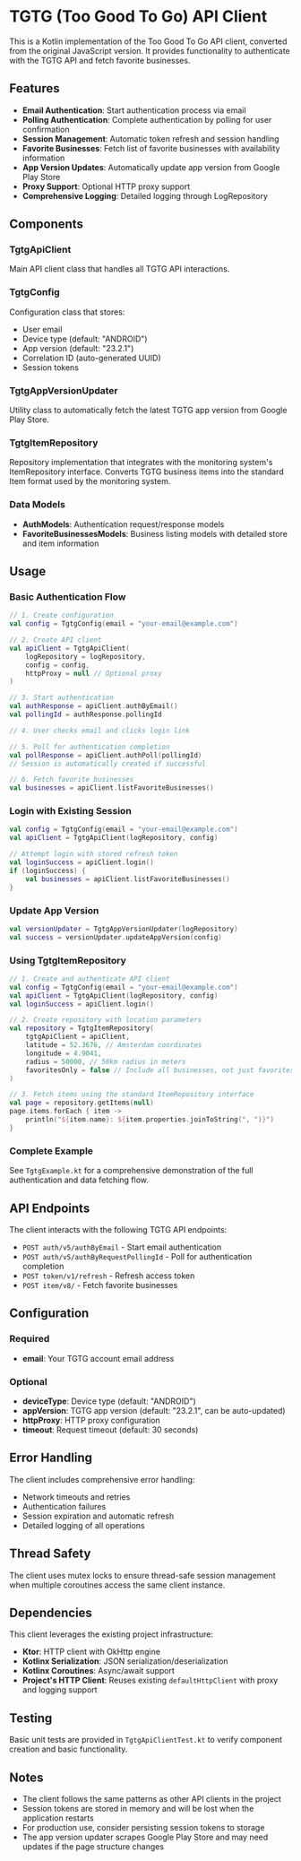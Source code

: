 # TGTG (Too Good To Go) API Client

This is a Kotlin implementation of the Too Good To Go API client, converted from the original JavaScript version. It provides functionality to authenticate with the TGTG API and fetch favorite businesses.

## Features

- **Email Authentication**: Start authentication process via email
- **Polling Authentication**: Complete authentication by polling for user confirmation
- **Session Management**: Automatic token refresh and session handling
- **Favorite Businesses**: Fetch list of favorite businesses with availability information
- **App Version Updates**: Automatically update app version from Google Play Store
- **Proxy Support**: Optional HTTP proxy support
- **Comprehensive Logging**: Detailed logging through LogRepository

## Components

### TgtgApiClient
Main API client class that handles all TGTG API interactions.

### TgtgConfig
Configuration class that stores:
- User email
- Device type (default: "ANDROID")
- App version (default: "23.2.1")
- Correlation ID (auto-generated UUID)
- Session tokens

### TgtgAppVersionUpdater
Utility class to automatically fetch the latest TGTG app version from Google Play Store.

### TgtgItemRepository
Repository implementation that integrates with the monitoring system's ItemRepository interface. Converts TGTG business items into the standard Item format used by the monitoring system.

### Data Models
- **AuthModels**: Authentication request/response models
- **FavoriteBusinessesModels**: Business listing models with detailed store and item information

## Usage

### Basic Authentication Flow

```kotlin
// 1. Create configuration
val config = TgtgConfig(email = "your-email@example.com")

// 2. Create API client
val apiClient = TgtgApiClient(
    logRepository = logRepository,
    config = config,
    httpProxy = null // Optional proxy
)

// 3. Start authentication
val authResponse = apiClient.authByEmail()
val pollingId = authResponse.pollingId

// 4. User checks email and clicks login link

// 5. Poll for authentication completion
val pollResponse = apiClient.authPoll(pollingId)
// Session is automatically created if successful

// 6. Fetch favorite businesses
val businesses = apiClient.listFavoriteBusinesses()
```

### Login with Existing Session

```kotlin
val config = TgtgConfig(email = "your-email@example.com")
val apiClient = TgtgApiClient(logRepository, config)

// Attempt login with stored refresh token
val loginSuccess = apiClient.login()
if (loginSuccess) {
    val businesses = apiClient.listFavoriteBusinesses()
}
```

### Update App Version

```kotlin
val versionUpdater = TgtgAppVersionUpdater(logRepository)
val success = versionUpdater.updateAppVersion(config)
```

### Using TgtgItemRepository

```kotlin
// 1. Create and authenticate API client
val config = TgtgConfig(email = "your-email@example.com")
val apiClient = TgtgApiClient(logRepository, config)
val loginSuccess = apiClient.login()

// 2. Create repository with location parameters
val repository = TgtgItemRepository(
    tgtgApiClient = apiClient,
    latitude = 52.3676, // Amsterdam coordinates
    longitude = 4.9041,
    radius = 50000, // 50km radius in meters
    favoritesOnly = false // Include all businesses, not just favorites
)

// 3. Fetch items using the standard ItemRepository interface
val page = repository.getItems(null)
page.items.forEach { item ->
    println("${item.name}: ${item.properties.joinToString(", ")}")
}
```

### Complete Example

See `TgtgExample.kt` for a comprehensive demonstration of the full authentication and data fetching flow.

## API Endpoints

The client interacts with the following TGTG API endpoints:

- `POST auth/v5/authByEmail` - Start email authentication
- `POST auth/v5/authByRequestPollingId` - Poll for authentication completion
- `POST token/v1/refresh` - Refresh access token
- `POST item/v8/` - Fetch favorite businesses

## Configuration

### Required
- **email**: Your TGTG account email address

### Optional
- **deviceType**: Device type (default: "ANDROID")
- **appVersion**: TGTG app version (default: "23.2.1", can be auto-updated)
- **httpProxy**: HTTP proxy configuration
- **timeout**: Request timeout (default: 30 seconds)

## Error Handling

The client includes comprehensive error handling:
- Network timeouts and retries
- Authentication failures
- Session expiration and automatic refresh
- Detailed logging of all operations

## Thread Safety

The client uses mutex locks to ensure thread-safe session management when multiple coroutines access the same client instance.

## Dependencies

This client leverages the existing project infrastructure:
- **Ktor**: HTTP client with OkHttp engine
- **Kotlinx Serialization**: JSON serialization/deserialization
- **Kotlinx Coroutines**: Async/await support
- **Project's HTTP Client**: Reuses existing `defaultHttpClient` with proxy and logging support

## Testing

Basic unit tests are provided in `TgtgApiClientTest.kt` to verify component creation and basic functionality.

## Notes

- The client follows the same patterns as other API clients in the project
- Session tokens are stored in memory and will be lost when the application restarts
- For production use, consider persisting session tokens to storage
- The app version updater scrapes Google Play Store and may need updates if the page structure changes
